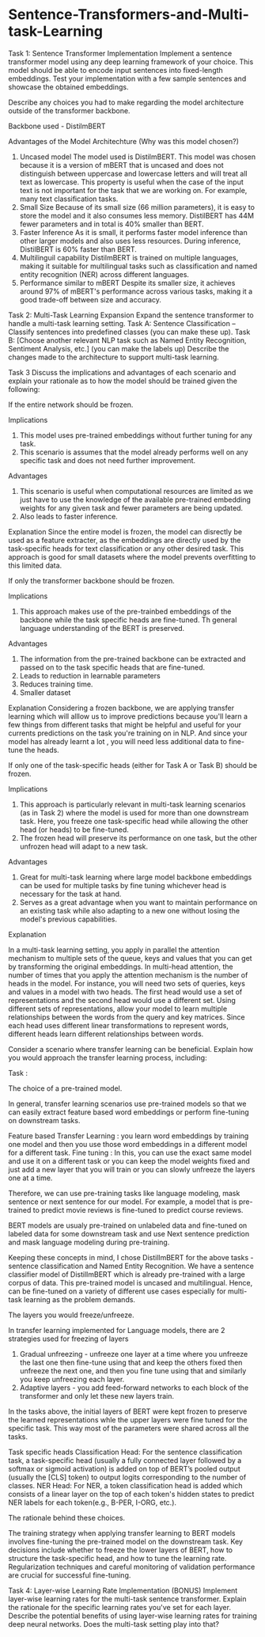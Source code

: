 # Sentence-Transformers-and-Multi-task-Learning

Task 1: Sentence Transformer Implementation
Implement a sentence transformer model using any deep learning framework of your choice. This model
should be able to encode input sentences into fixed-length embeddings. Test your implementation with a
few sample sentences and showcase the obtained embeddings. 

Describe any choices you had to make regarding the model architecture outside of the transformer backbone.

Backbone used - DistilmBERT

Advantages of the Model Architechture (Why was this model chosen?)

1. Uncased model
The model used is DistilmBERT. This model was chosen because it is a version of mBERT that is uncased and does not distinguish between uppercase and lowercase letters and will treat all text as lowercase. This property is useful when the case of the input text is not important for the task that we are working on. For example, many text classification tasks.
2. Small Size
Because of its small size (66 million parameters), it is easy to store the model and it also consumes less memory. DistilBERT has 44M fewer parameters and in total is 40% smaller than BERT.
3. Faster Inference
As it is small, it performs faster model inference than other larger models and also uses less resources. During inference, DistilBERT is 60% faster than BERT.
4. Multilinguil capability
DistilmBERT is trained on multiple languages, making it suitable for multilingual tasks such as classification and named entity recognition (NER) across different languages.
5. Performance similar to mBERT
Despite its smaller size, it achieves around 97% of mBERT's performance across various tasks, making it a good trade-off between size and accuracy.



Task 2: Multi-Task Learning Expansion
Expand the sentence transformer to handle a multi-task learning setting.
Task A: Sentence Classification – Classify sentences into predefined classes (you can make these up).
Task B: [Choose another relevant NLP task such as Named Entity Recognition, Sentiment Analysis, etc.]
(you can make the labels up)
Describe the changes made to the architecture to support multi-task learning.



Task 3
Discuss the implications and advantages of each scenario and explain your rationale as to how the model
should be trained given the following:

If the entire network should be frozen.

Implications 
1. This model uses pre-trained embeddings without further tuning for any task.
2. This scenario is assumes that the model already performs well on any specific task and does not need further improvement.
   
Advantages 
1. This scenario is useful when computational resources are limited as we just have to use the knowledge of the available pre-trained embedding weights for any given task and fewer parameters are being updated.
3. Also leads to faster inference.

Explanation
Since the entire model is frozen, the model can disrectly be used as a feature extracter, as the embeddings are directly used by the task-specific heads for text classification or any other desired task. This approach is good for small datasets where the model prevents overfitting to this limited data.

If only the transformer backbone should be frozen.

Implications 
1. This approach makes use of the pre-trainbed embeddings of the backbone while the task specific heads are fine-tuned. Th general language understanding of the BERT is preserved.
   
Advantages
1. The information from the pre-trained backbone can be extracted and passed on to the task specific heads that are fine-tuned.
2. Leads to reduction in learnable parameters
3. Reduces training time.
4. Smaller dataset

Explanation
Considering a frozen backbone, we are applying transfer learning which will alllow us to improve predictions because you'll learn a few things from different tasks that might be helpful and useful for your currents predictions on the task you're training on in NLP.
And since your model has already learnt a lot , you will need less additional data to fine-tune the heads.


If only one of the task-specific heads (either for Task A or Task B) should be frozen.

Implications 
1. This approach is particularly relevant in multi-task learning scenarios (as in Task 2)  where the model is used for more than one downstream task. Here, you freeze one task-specific head while allowing the other head (or heads) to be fine-tuned.
2. The frozen head will preserve its performance on one task, but the other unfrozen head will adapt to a new task.

Advantages 
1. Great for multi-task learning where large model backbone embeddings can be used for multiple tasks by fine tuning whichever head is necessary for the task at hand.
2. Serves as a great advantage when you want to maintain performance on an existing task while also adapting to a new one without losing the model's previous capabilities.

Explanation

In a multi-task learning setting, you apply in parallel the attention mechanism to multiple sets of the queue, keys and values that you can get by transforming the original embeddings. In multi-head attention, the number of times that you apply the attention mechanism is the number of heads in the model. For instance, you will need two sets of queries, keys and values in a model with two heads. The first head would use a set of representations and the second head would use a different set.  Using different sets of representations, allow your model to learn multiple relationships between the words from the query and key matrices.
Since each head uses different linear transformations to represent words, different heads learn different relationships between words.


Consider a scenario where transfer learning can be beneficial. Explain how you would approach the transfer learning process, including:

Task : 

The choice of a pre-trained model.

In general, transfer learning scenarios use pre-trained models so that we can easily extract feature based word embeddings or perform fine-tuning on downstream tasks. 

Feature based Transfer Learning : you learn word embeddings by training one model and then you use those word embeddings in a different model for a different task.
Fine tuning : In this, you can use the exact same model and use it on a different task or you can keep the model weights fixed and just add a new layer that you will train or you can slowly unfreeze the layers one at a time. 

Therefore, we can use pre-training tasks like language modeling, mask sentence or next sentence for our model. For example, a model that is pre-trained to predict movie reviews is fine-tuned to predict course reviews.

BERT models are usualy pre-trained on unlabeled data and fine-tuned on labeled data for some downstream task and use Next sentence prediction and mask language modeling during pre-training. 

Keeping these concepts in mind, I chose DistillmBERT for the above tasks - sentence classification and Named Entity Recognition. We have a sentence classifier model of DistillmBERT which is already pre-trained with a large corpus of data. This pre-trained model is uncased and multilingual. Hence, can be fine-tuned on a variety of different use cases especially for multi-task learning as the problem demands.

The layers you would freeze/unfreeze.

In transfer learning implemented for Language models, there are 2 strategies used for freezing of layers 

1. Gradual unfreezing - unfreeze one layer at a time where you unfreeze the last one then fine-tune using that and keep the others fixed then unfreeze the next one, and then you fine tune using that and similarly you keep unfreezing each layer.
2. Adaptive layers - you add feed-forward networks to each block of the transformer and only let these new layers train.

In the tasks above, the initial layers of BERT were kept frozen to preserve the learned representations whle the upper layers were fine tuned for the specific task. This way most of the parameters were shared across all the tasks.

Task specific heads 
Classification Head: For the sentence classification task, a task-specific head (usually a fully connected layer followed by a softmax or sigmoid activation) is added on top of BERT’s pooled output (usually the [CLS] token) to output logits corresponding to the number of classes.
NER Head: For NER, a token classification head is added which consists of a linear layer on the top of each token's hidden states to predict NER labels for each token(e.g., B-PER, I-ORG, etc.).

The rationale behind these choices.

The training strategy when applying transfer learning to BERT models involves fine-tuning the pre-trained model on the downstream task. Key decisions include whether to freeze the lower layers of BERT, how to structure the task-specific head, and how to tune the learning rate. Regularization techniques and careful monitoring of validation performance are crucial for successful fine-tuning.


Task 4: Layer-wise Learning Rate Implementation (BONUS)
Implement layer-wise learning rates for the multi-task sentence transformer. Explain the rationale for the
specific learning rates you&#39;ve set for each layer. Describe the potential benefits of using layer-wise
learning rates for training deep neural networks. Does the multi-task setting play into that?

